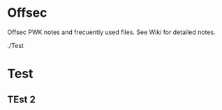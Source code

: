 # Offsec

Offsec PWK notes and frecuently used files. See Wiki for detailed notes. 

./Test

<h1> Test </h1>

<h2> TEst 2 </h2> 




